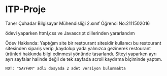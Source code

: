 # ITP-Proje
Taner Çuhadar Bilgisayar Mühendisliği 2.sınıf
Öğrenci No:2111502016


ödevi yaparken html,css ve Javascrıpt dillerinden yararlandım

Ödev Hakkında:
Yaptığım site bir restourant sitesidir kullanıcı bu restourant sitesinden sipariş verip ,kaydolup yada yalınızca gezinerek restourant ürünleri hakkında bilgi edinmesi yönünde tasarlandı.
    Siteyi yaparken ayrı ayrı sayfalar halinde değil de tek sayfada scroll kaydırma biçiminde yaptım.
    
    NOT: "SAYFAM" adlı dosyada 2 adet versiyon bulunmakta
